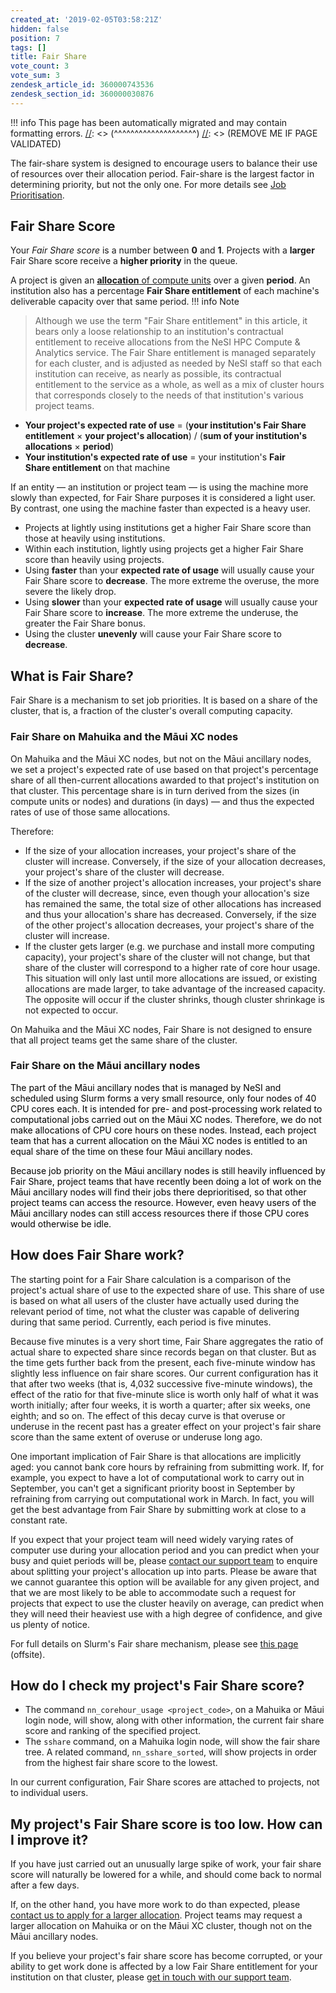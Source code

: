 ```yaml
---
created_at: '2019-02-05T03:58:21Z'
hidden: false
position: 7
tags: []
title: Fair Share
vote_count: 3
vote_sum: 3
zendesk_article_id: 360000743536
zendesk_section_id: 360000030876
---
```




[//]: <> (REMOVE ME IF PAGE VALIDATED)
[//]: <> (vvvvvvvvvvvvvvvvvvvv)
!!! info
    This page has been automatically migrated and may contain formatting errors.
[//]: <> (^^^^^^^^^^^^^^^^^^^^)
[//]: <> (REMOVE ME IF PAGE VALIDATED)

The fair-share system is designed to encourage users to balance their
use of resources over their allocation period. Fair-share is the largest
factor in determining priority, but not the only one. For more details
see [Job
Prioritisation](https://support.nesi.org.nz/hc/en-gb/articles/360000201636/).

## Fair Share Score

Your *Fair Share score* is a number between **0** and **1**. Projects
with a **larger** Fair Share score receive a **higher priority** in the
queue.

A project is given an [**allocation** of compute
units](https://support.nesi.org.nz/hc/en-gb/articles/360001385735) over
a given **period**. An institution also has a percentage **Fair
Share entitlement** of each machine's deliverable capacity over that
same period.
!!! info Note
>
> Although we use the term "Fair Share entitlement" in this article, it
> bears only a loose relationship to an institution's contractual
> entitlement to receive allocations from the NeSI HPC Compute &
> Analytics service. The Fair Share entitlement is managed separately
> for each cluster, and is adjusted as needed by NeSI staff so that each
> institution can receive, as nearly as possible, its contractual
> entitlement to the service as a whole, as well as a mix of cluster
> hours that corresponds closely to the needs of that institution's
> various project teams.

-   **Your project's expected rate of use** = (**your institution's Fair
    Share entitlement** × **your project's allocation**) / (**sum of
    your institution's allocations** × **period**)
-   **Your institution's expected rate of use** = your institution's
    **Fair Share entitlement** on that machine

If an entity — an institution or project team — is using the machine
more slowly than expected, for Fair Share purposes it is considered a
light user. By contrast, one using the machine faster than expected is a
heavy user.

-   Projects at lightly using institutions get a higher Fair Share score
    than those at heavily using institutions.
-   Within each institution, lightly using projects get a higher Fair
    Share score than heavily using projects.
-   Using **faster** than your **expected rate of usage** will usually
    cause your Fair Share score to **decrease**. The more extreme the
    overuse, the more severe the likely drop.
-   Using **slower** than your **expected rate of usage** will usually
    cause your Fair Share score to **increase**. The more extreme the
    underuse, the greater the Fair Share bonus.
-   Using the cluster **unevenly** will cause your Fair Share score to
    **decrease**.

## What is Fair Share?

Fair Share is a mechanism to set job priorities. It is based on a share
of the cluster, that is, a fraction of the cluster's overall computing
capacity.

### Fair Share on Mahuika and the Māui XC nodes

On Mahuika and the Māui XC nodes, but not on the Māui ancillary nodes,
we set a project's expected rate of use based on that project's
percentage share of all then-current allocations awarded to that
project's institution on that cluster. This percentage share is in turn
derived from the sizes (in compute units or nodes) and durations (in
days) — and thus the expected rates of use of those same allocations.

Therefore:

-   If the size of your allocation increases, your project's share of
    the cluster will increase. Conversely, if the size of your
    allocation decreases, your project's share of the cluster will
    decrease.
-   If the size of another project's allocation increases, your
    project's share of the cluster will decrease, since, even though
    your allocation's size has remained the same, the total size of
    other allocations has increased and thus your allocation's share has
    decreased. Conversely, if the size of the other project's allocation
    decreases, your project's share of the cluster will increase.
-   If the cluster gets larger (e.g. we purchase and install more
    computing capacity), your project's share of the cluster will not
    change, but that share of the cluster will correspond to a higher
    rate of core hour usage. This situation will only last until more
    allocations are issued, or existing allocations are made larger, to
    take advantage of the increased capacity. The opposite will occur if
    the cluster shrinks, though cluster shrinkage is not expected to
    occur.

On Mahuika and the Māui XC nodes, Fair Share is not designed to ensure
that all project teams get the same share of the cluster.

### Fair Share on the Māui ancillary nodes

<font color="#000000"> The part of the Māui ancillary nodes that is
managed by NeSI and scheduled using Slurm forms a very small resource,
only four nodes of 40 CPU cores each. It is intended for pre- and
post-processing work related to computational jobs carried out on the
Māui XC nodes. Therefore, we do not make allocations of CPU core hours
on these nodes. Instead, each project team that has a current allocation
on the Māui XC nodes is entitled to an equal share of the time on these
four Māui ancillary nodes. </font>

<font color="#000000"> Because job priority on the Māui ancillary nodes
is still heavily influenced by Fair Share, project teams that have
recently been doing a lot of work on the Māui ancillary nodes will find
their jobs there deprioritised, so that other project teams can access
the resource. However, even heavy users of the Māui ancillary nodes can
still access resources there if those CPU cores would otherwise be idle.
</font>

## How does Fair Share work?

The starting point for a Fair Share calculation is a comparison of the
project's actual share of use to the expected share of use. This share
of use is based on what all users of the cluster have actually used
during the relevant period of time, not what the cluster was capable of
delivering during that same period. Currently, each period is five
minutes.

Because five minutes is a very short time, Fair Share aggregates the
ratio of actual share to expected share since records began on that
cluster. But as the time gets further back from the present, each
five-minute window has slightly less influence on fair share scores. Our
current configuration has it that after two weeks (that is, 4,032
successive five-minute windows), the effect of the ratio for that
five-minute slice is worth only half of what it was worth initially;
after four weeks, it is worth a quarter; after six weeks, one eighth;
and so on. The effect of this decay curve is that overuse or underuse in
the recent past has a greater effect on your project's fair share score
than the same extent of overuse or underuse long ago.

One important implication of Fair Share is that allocations are
implicitly aged: you cannot bank core hours by refraining from
submitting work. If, for example, you expect to have a lot of
computational work to carry out in September, you can't get a
significant priority boost in September by refraining from carrying out
computational work in March. In fact, you will get the best advantage
from Fair Share by submitting work at close to a constant rate.

If you expect that your project team will need widely varying rates of
computer use during your allocation period and you can predict when your
busy and quiet periods will be, please [contact our support
team](https://support.nesi.org.nz/hc/en-gb/requests/new) to enquire
about splitting your project's allocation up into parts. Please be aware
that we cannot guarantee this option will be available for any given
project, and that we are most likely to be able to accommodate such a
request for projects that expect to use the cluster heavily on average,
can predict when they will need their heaviest use with a high degree of
confidence, and give us plenty of notice.

For full details on Slurm's Fair share mechanism, please see [this
page](https://slurm.schedmd.com/priority_multifactor.html#fairshare)
(offsite).

## How do I check my project's Fair Share score?

-   The command `nn_corehour_usage <project_code>`, on a Mahuika or Māui
    login node, will show, along with other information, the current
    fair share score and ranking of the specified project.
-   The `sshare` command, on a Mahuika login node, will show the fair
    share tree. A related command, `nn_sshare_sorted`, will show
    projects in order from the highest fair share score to the lowest.

In our current configuration, Fair Share scores are attached to
projects, not to individual users.

## My project's Fair Share score is too low. How can I improve it?

If you have just carried out an unusually large spike of work, your fair
share score will naturally be lowered for a while, and should come back
to normal after a few days.

If, on the other hand, you have more work to do than expected, please
[contact us to apply for a larger
allocation](https://support.nesi.org.nz/hc/en-gb/requests/new). Project
teams may request a larger allocation on Mahuika or on the Māui XC
cluster, though not on the Māui ancillary nodes.

If you believe your project's fair share score has become corrupted, or
your ability to get work done is affected by a low Fair Share
entitlement for your institution on that cluster, please [get in touch
with our support
team](https://support.nesi.org.nz/hc/en-gb/requests/new).
